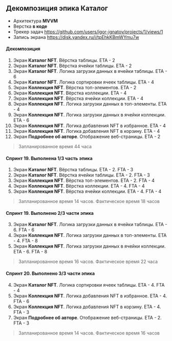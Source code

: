 ## Декомпозиция эпика Каталог
- Архитектура **MVVM**
- Верстка **в коде**
- Трекер задач https://github.com/users/igor-ignatov/projects/1/views/1
- Запись экрана https://disk.yandex.ru/i/tpEhkKBmWYmu7w

#### Декомпозиция
1. Экран **Каталог NFT**. Вёрстка таблицы. ETA - 2
2. Экран **Каталог NFT**. Вёрстка ячейки таблицы. ETA - 2
3. Экран **Каталог NFT**. Логика загрузки данных в ячейки таблицы. ETA - 6
4. Экран **Каталог NFT**. Логика сортировки ячеек таблицы. ETA - 4
5. Экран **Коллекция NFT**. Вёрстка топ-элементов. ETA - 2
6. Экран **Коллекция NFT**. Вёрстка коллекции. ETA - 4
7. Экран **Коллекция NFT**. Вёрстка ячейки коллекции. ETA - 4
8. Экран **Коллекция NFT**. Логика загрузки данных в топ-элементы. ETA - 4
9. Экран **Коллекция NFT**. Логика загрузки данных в ячейки коллекции. ETA - 6
10. Экран **Коллекция NFT**. Логика добавления NFT в избранное. ETA - 4
11. Экран **Коллекция NFT**. Логика добавления NFT в корзину. ETA - 4
12. Экран **Подробнее об авторе**. Отображение веб-страницы. ETA - 2

> Запланированное время 44 часа

#### Спринт 19. Выполнена 1/3 часть эпика
1. Экран **Каталог NFT**. Вёрстка таблицы. ETA - 2. FTA - 3
2. Экран **Каталог NFT**. Вёрстка ячейки таблицы. ETA - 2. FTA - 3
5. Экран **Коллекция NFT**. Вёрстка топ-элементов. ETA - 2. FTA - 4
6. Экран **Коллекция NFT**. Вёрстка коллекции. ETA - 4. FTA - 4
7. Экран **Коллекция NFT**. Вёрстка ячейки коллекции. ETA - 4. FTA - 4

> Запланированное время 14 часов. Фактическое время 18 часов

#### Спринт 19. Выполнено 2/3 части эпика
3. Экран **Каталог NFT**. Логика загрузки данных в ячейки таблицы. ETA - 6. FTA - 6
8. Экран **Коллекция NFT**. Логика загрузки данных в топ-элементы. ETA - 4. FTA - 8
9. Экран **Коллекция NFT**. Логика загрузки данных в ячейки коллекции. ETA - 6. FTA - 8

> Запланированное время 16 часов. Фактическое время 22 часа

#### Спринт 20. Выполнено 3/3 части эпика
4. Экран **Каталог NFT**. Логика сортировки ячеек таблицы. ETA - 4. FTA - 4
10. Экран **Коллекция NFT**. Логика добавления NFT в избранное. ETA - 4. FTA - 6
11. Экран **Коллекция NFT**. Логика добавления NFT в корзину. ETA - 4. FTA - 3
12. Экран **Подробнее об авторе**. Отображение веб-страницы. ETA - 2. FTA - 3

> Запланированное время 14 часов. Фактическое время 16 часов
